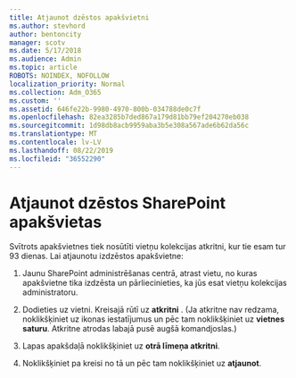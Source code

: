 ```yaml
---
title: Atjaunot dzēstos apakšvietni
ms.author: stevhord
author: bentoncity
manager: scotv
ms.date: 5/17/2018
ms.audience: Admin
ms.topic: article
ROBOTS: NOINDEX, NOFOLLOW
localization_priority: Normal
ms.collection: Adm_O365
ms.custom: ''
ms.assetid: 646fe22b-9980-4970-800b-034788de0c7f
ms.openlocfilehash: 82ea3285b7ded867a179d81bb79ef204270eb038
ms.sourcegitcommit: 1d98db8acb9959aba3b5e308a567ade6b62da56c
ms.translationtype: MT
ms.contentlocale: lv-LV
ms.lasthandoff: 08/22/2019
ms.locfileid: "36552290"
---
```

# <a name="restore-a-deleted-sharepoint-subsite"></a>Atjaunot dzēstos SharePoint apakšvietas

Svītrots apakšvietnes tiek nosūtīti vietņu kolekcijas atkritni, kur tie esam tur 93 dienas. Lai atjaunotu izdzēstos apakšvietne:
  
1. Jaunu SharePoint administrēšanas centrā, atrast vietu, no kuras apakšvietne tika izdzēsta un pārliecinieties, ka jūs esat vietņu kolekcijas administratoru. 
    
2. Dodieties uz vietni. Kreisajā rūtī uz **atkritni** . (Ja atkritne nav redzama, noklikšķiniet uz ikonas iestatījumus un pēc tam noklikšķiniet uz **vietnes saturu**. Atkritne atrodas labajā pusē augšā komandjoslas.)
    
3. Lapas apakšdaļā noklikšķiniet uz **otrā līmeņa atkritni**.
    
4. Noklikšķiniet pa kreisi no tā un pēc tam noklikšķiniet uz **atjaunot**.
    

